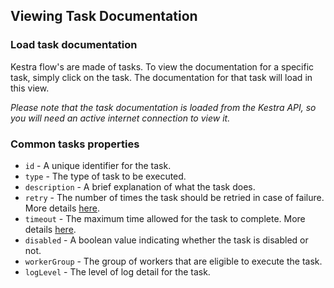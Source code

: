 ## Viewing Task Documentation

### Load task documentation

Kestra flow's are made of tasks. To view the documentation for a specific task, simply click on the task. The documentation for that task will load in this view.

*Please note that the task documentation is loaded from the Kestra API, so you will need an active internet connection to view it.*

### Common tasks properties

* `id` - A unique identifier for the task.
* `type` - The type of task to be executed.
* `description` - A brief explanation of what the task does.
* `retry` - The number of times the task should be retried in case of failure. More details [here](https://kestra.io/docs/developer-guide/errors-handling#retries).
* `timeout` - The maximum time allowed for the task to complete. More details [here](https://kestra.io/docs/flow-examples/timeout).
* `disabled` - A boolean value indicating whether the task is disabled or not.
* `workerGroup` - The group of workers that are eligible to execute the task.
* `logLevel` - The level of log detail for the task.
